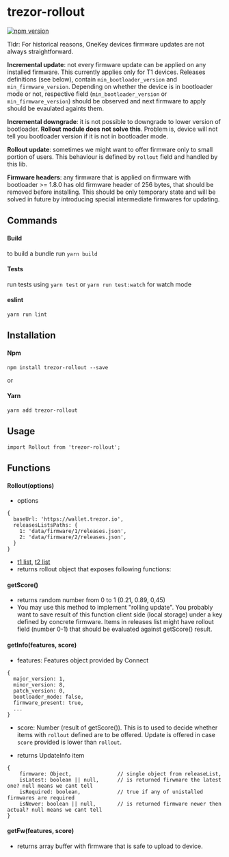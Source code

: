 trezor-rollout
=========

[![npm version](https://badge.fury.io/js/trezor-rollout.svg)](https://badge.fury.io/js/trezor-rollout)

Tldr: For historical reasons, OneKey devices firmware updates are not always straightforward.

__Incremental update__: not every firmware update can be applied on any installed firmware. This currently applies only for T1 devices. Releases definitions (see below), contain `min_bootloader_version` and `min_firmware_version`. Depending on whether the device is in bootloader mode or not, respective field (`min_bootloader_version` or `min_firmware_version`) should be observed and next firmware to apply should be evaulated againts them.

__Incremental downgrade__: it is not possible to downgrade to lower version of bootloader. __Rollout module does not solve this__. Problem is, device will not tell you bootloader version if it is not in bootloader mode.

__Rollout update__: sometimes we might want to offer firmware only to small portion of users. This behaviour is defined by `rollout` field and handled by this lib.

__Firmware headers__: any firmware that is applied on firmware with bootloader  >= 1.8.0 has old firmware header of 256 bytes, that should be removed before installing. This should be only temporary state and will be solved in future by introducing special intermediate firmwares for updating.


Commands
-

#### Build
to build a bundle run `yarn build`

#### Tests
run tests using `yarn test` or `yarn run test:watch` for watch mode

#### eslint
`yarn run lint`

Installation
-----

#### Npm
```npm install trezor-rollout --save```

or

#### Yarn
```yarn add trezor-rollout```

Usage
-----

```import Rollout from 'trezor-rollout';```

Functions
-----

#### Rollout(options)
- options
```
{
  baseUrl: 'https://wallet.trezor.io',
  releasesListsPaths: {
    1: 'data/firmware/1/releases.json',
    2: 'data/firmware/2/releases.json',
  }
}
```
-  [t1 list](https://github.com/trezor/webwallet-data/blob/master/firmware/1/releases.json), [t2 list](https://github.com/trezor/webwallet-data/blob/master/firmware/2/releases.json)
- returns rollout object that exposes following functions:

#### getScore()
- returns random number from 0 to 1 (0.21, 0.89, 0,45)
- You may use this method to implement "rolling update". You probably want to save result of this function client side (local storage) under a key defined by concrete firmware. Items in releases list might have rollout field (number 0-1) that should be evaluated against getScore() result.

#### getInfo(features, score)
- features: Features object provided by Connect
```
{
  major_version: 1,
  minor_version: 8,
  patch_version: 0,
  bootloader_mode: false,
  firmware_present: true,
  ...
}
```
- score: Number (result of getScore()). This is to used to decide whether items with `rollout` defined are to be offered. Update is offered in case `score` provided is lower than `rollout`.

- returns UpdateInfo item
```
{
    firmware: Object,               // single object from releaseList,
    isLatest: boolean || null,      // is returned firwmare the latest one? null means we cant tell
    isRequired: boolean,            // true if any of unistalled firmwares are required
    isNewer: boolean || null,       // is returned firmware newer then actual? null means we cant tell
}
```
#### getFw(features, score)
- returns array buffer with firmware that is safe to upload to device.

